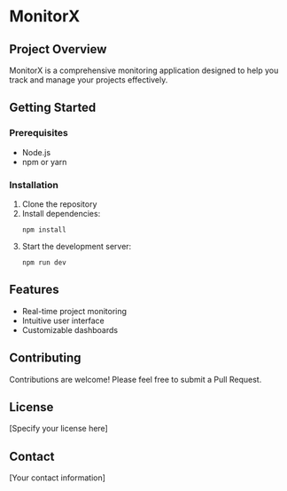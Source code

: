 # MonitorX

## Project Overview
MonitorX is a comprehensive monitoring application designed to help you track and manage your projects effectively.

## Getting Started

### Prerequisites
- Node.js
- npm or yarn

### Installation
1. Clone the repository
2. Install dependencies:
   ```
   npm install
   ```
3. Start the development server:
   ```
   npm run dev
   ```

## Features
- Real-time project monitoring
- Intuitive user interface
- Customizable dashboards

## Contributing
Contributions are welcome! Please feel free to submit a Pull Request.

## License
[Specify your license here]

## Contact
[Your contact information]

